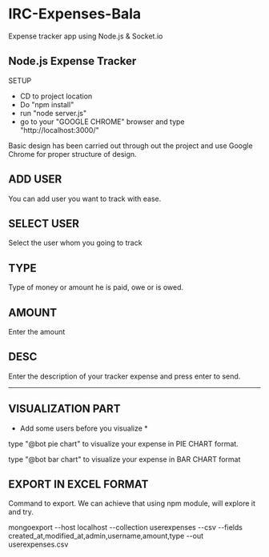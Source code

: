 # IRC-Expenses-Bala
Expense tracker app using Node.js &amp; Socket.io

## Node.js Expense Tracker ##

SETUP

- CD to project location
- Do "npm install"
- run "node server.js"
- go to your "GOOGLE CHROME" browser and type "http://localhost:3000/"

Basic design has been carried out through out the project and use Google Chrome for proper structure of design.

## ADD USER ##

You can add user you want to track with ease.

## SELECT USER ##

Select the user whom you going to track

## TYPE ##

Type of money or amount he is paid, owe or is owed.

## AMOUNT ##

Enter the amount

## DESC ##

Enter the description of your tracker expense and press enter to send.

---------------------------------------------------------------------------------------------------

## VISUALIZATION PART ##

* Add some users before you visualize *

type "@bot pie chart" to visualize your expense in PIE CHART format.

type "@bot bar chart" to visualize your expense in BAR CHART format

## EXPORT IN EXCEL FORMAT ##

Command to export. We can achieve that using npm module, will explore it and try.

mongoexport --host localhost --collection userexpenses --csv --fields created_at,modified_at,admin,username,amount,type --out userexpenses.csv
